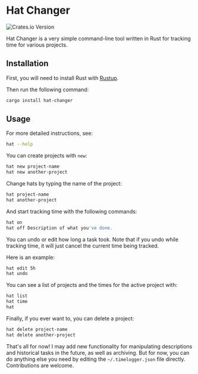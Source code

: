 # Hat Changer

![Crates.io Version](https://img.shields.io/crates/v/hat-changer)


Hat Changer is a very simple command-line tool written in Rust for tracking time for various projects.

## Installation

First, you will need to install Rust with [Rustup](https://rustup.rs/).

Then run the following command:

```bash
cargo install hat-changer
```

## Usage

For more detailed instructions, see:

```bash
hat --help
```

You can create projects with `new`:

```bash
hat new project-name
hat new another-project
```

Change hats by typing the name of the project:

```bash
hat project-name
hat another-project
```

And start tracking time with the following commands:

```bash
hat on
hat off Description of what you've done.
```

You can undo or edit how long a task took. Note that if you undo while tracking time, it will just cancel the current time being tracked.

Here is an example:

```bash
hat edit 5h
hat undo
```

You can see a list of projects and the times for the active project with:

```bash
hat list
hat time
hat
```

Finally, if you ever want to, you can delete a project:

```bash
hat delete project-name
hat delete another-project
```

That's all for now! I may add new functionality for manipulating descriptions and historical tasks in the future, as well as archiving. But for now, you can do anything else you need by editing the `~/.timelogger.json` file directly. Contributions are welcome.
